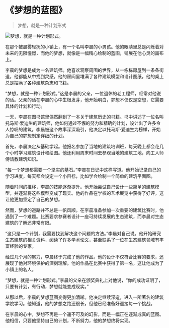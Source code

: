 # 《梦想的蓝图》
> 梦想，就是一种计划形式


![梦想，就是一种计划形式。](/images/c8813fe253a84464ba601cd1d3da9a0f.jpg)

在那个被晨雾轻抚的小镇上，有一个名叫李晨的小男孩。他的眼睛里总是闪烁着对未来的无限憧憬，而他的梦想，就像是一幅精心绘制的蓝图，铺展在他心灵的画布上。

李晨的梦想是成为一名建筑师。他喜欢观察周围的世界，从一栋栋房屋到一条条街道，他都能从中找到灵感。他的房间里堆满了各种建筑模型和设计图纸，他的桌上总是摆满了各种建筑杂志和书籍。

“梦想，就是一种计划形式。”这是李晨的父亲，一位退休的老工程师，经常对他说的话。父亲的话在李晨的心中生根发芽，他开始明白，梦想不仅仅是空想，它需要具体的计划和行动。

一天，李晨在图书馆里偶然翻到了一本关于建筑历史的书籍。书中讲述了一位名叫托马斯·爱迪生的建筑师，他如何通过不懈的努力和精确的计划，设计出了许多令人惊叹的建筑。李晨被这个故事深深吸引，他决定以托马斯·爱迪生为榜样，开始为自己的梦想制定详细的计划。

首先，李晨决定从基础学起。他报名参加了当地的建筑培训班，每天晚上都会花几个小时学习建筑设计和绘图。他还利用周末时间去参观当地的建筑工地，向工人师傅请教建筑知识。

“每一个梦想都需要一个坚实的基石。”李晨在日记中这样写道。他开始记录自己的学习进度，每天都会设定一个小目标，比如学会绘制一个简单的建筑平面图。

随着时间的推移，李晨的技能逐渐提升。他开始尝试自己设计一些简单的建筑模型，并逐渐将这些模型变成了现实。他的作品在学校的艺术展览中获得了好评，这让他更加坚定了自己的梦想。

然而，梦想的道路并不总是一帆风顺。在李晨准备参加一次重要的建筑比赛时，他遇到了一个难题。比赛要求参赛者设计一座可持续发展的生态建筑，而李晨对生态建筑的了解还非常有限。

“这只是一个计划，我需要找到解决这个问题的方法。”李晨对自己说。他开始研究生态建筑的相关资料，阅读了许多学术论文，甚至联系了一位在生态建筑领域有丰富经验的专家。

经过几个月的努力，李晨终于完成了他的作品。他的设计不仅符合比赛的要求，还展现了他对环境保护的深刻理解。他的作品在比赛中获得了第一名，这让他成为了小镇上的名人。

“梦想，就是一种计划形式。”李晨的父亲在颁奖典礼上对他说，“你的成功证明了，只要有计划，有行动，梦想就能变成现实。”

从那以后，李晨的梦想蓝图变得更加清晰。他决定继续深造，进入一所著名的建筑学院学习。他知道，他的梦想之路还很长，但他已经准备好迎接每一个挑战。

在李晨的心中，梦想不再是一个遥不可及的幻影，而是一幅正在逐渐成真的蓝图。他相信，只要他坚持自己的计划，不断努力，他的梦想终将实现。
